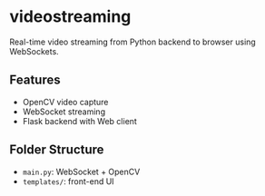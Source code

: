 # videostreaming

Real-time video streaming from Python backend to browser using WebSockets.

## Features

- OpenCV video capture
- WebSocket streaming
- Flask backend with Web client

## Folder Structure

- `main.py`: WebSocket + OpenCV
- `templates/`: front-end UI
